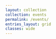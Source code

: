 ```yaml
---
layout: collection
collection: events
permalink: /events/
entries_layout: grid
classes: wide
---
```

